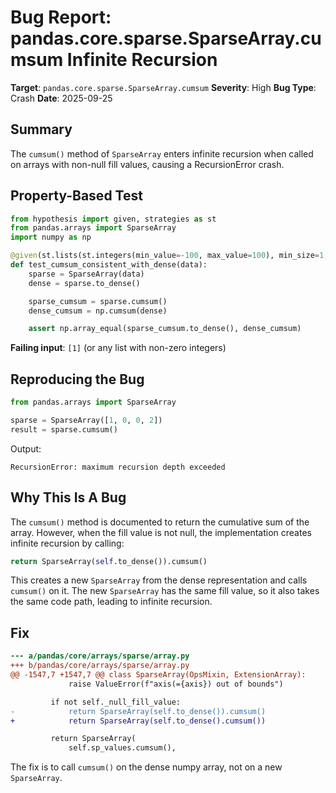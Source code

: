# Bug Report: pandas.core.sparse.SparseArray.cumsum Infinite Recursion

**Target**: `pandas.core.sparse.SparseArray.cumsum`
**Severity**: High
**Bug Type**: Crash
**Date**: 2025-09-25

## Summary

The `cumsum()` method of `SparseArray` enters infinite recursion when called on arrays with non-null fill values, causing a RecursionError crash.

## Property-Based Test

```python
from hypothesis import given, strategies as st
from pandas.arrays import SparseArray
import numpy as np

@given(st.lists(st.integers(min_value=-100, max_value=100), min_size=1, max_size=50))
def test_cumsum_consistent_with_dense(data):
    sparse = SparseArray(data)
    dense = sparse.to_dense()

    sparse_cumsum = sparse.cumsum()
    dense_cumsum = np.cumsum(dense)

    assert np.array_equal(sparse_cumsum.to_dense(), dense_cumsum)
```

**Failing input**: `[1]` (or any list with non-zero integers)

## Reproducing the Bug

```python
from pandas.arrays import SparseArray

sparse = SparseArray([1, 0, 0, 2])
result = sparse.cumsum()
```

Output:
```
RecursionError: maximum recursion depth exceeded
```

## Why This Is A Bug

The `cumsum()` method is documented to return the cumulative sum of the array. However, when the fill value is not null, the implementation creates infinite recursion by calling:

```python
return SparseArray(self.to_dense()).cumsum()
```

This creates a new `SparseArray` from the dense representation and calls `cumsum()` on it. The new `SparseArray` has the same fill value, so it also takes the same code path, leading to infinite recursion.

## Fix

```diff
--- a/pandas/core/arrays/sparse/array.py
+++ b/pandas/core/arrays/sparse/array.py
@@ -1547,7 +1547,7 @@ class SparseArray(OpsMixin, ExtensionArray):
             raise ValueError(f"axis(={axis}) out of bounds")

         if not self._null_fill_value:
-            return SparseArray(self.to_dense()).cumsum()
+            return SparseArray(self.to_dense().cumsum())

         return SparseArray(
             self.sp_values.cumsum(),
```

The fix is to call `cumsum()` on the dense numpy array, not on a new `SparseArray`.